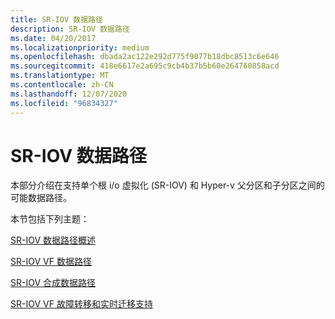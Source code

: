 ```yaml
---
title: SR-IOV 数据路径
description: SR-IOV 数据路径
ms.date: 04/20/2017
ms.localizationpriority: medium
ms.openlocfilehash: dbada2ac122e292d775f9077b18dbc8513c6e646
ms.sourcegitcommit: 418e6617e2a695c9cb4b37b5b60e264760858acd
ms.translationtype: MT
ms.contentlocale: zh-CN
ms.lasthandoff: 12/07/2020
ms.locfileid: "96834327"
---
```

# <a name="sr-iov-data-paths"></a>SR-IOV 数据路径


本部分介绍在支持单个根 i/o 虚拟化 (SR-IOV) 和 Hyper-v 父分区和子分区之间的可能数据路径。

本节包括下列主题：

[SR-IOV 数据路径概述](overview-of-sr-iov-data-paths.md)

[SR-IOV VF 数据路径](sr-iov-vf-data-path.md)

[SR-IOV 合成数据路径](sr-iov-synthetic-data-path.md)

[SR-IOV VF 故障转移和实时迁移支持](sr-iov-vf-failover-and-live-migration-support.md)

 

 





